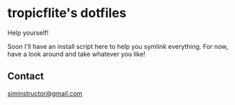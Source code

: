 tropicflite's dotfiles
=======================

Help yourself!

Soon I'll have an install script here to help you symlink everything. For now, have a look around and take whatever you like!

## Contact

siminstructor@gmail.com
